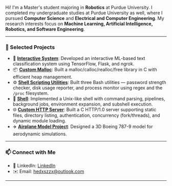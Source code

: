 Hi! I'm a Master's student majoring in **Robotics** at Purdue University. I completed my undergraduate studies at Purdue University as well, where I pursued **Computer Science** and **Electrical and Computer Engineering**. My research interests focus on **Machine Learning, Artificial Intelligence, Robotics, and Software Engineering**.  

---

### 📌 Selected Projects
- 🤖 **[Interactive System](https://github.com/DongxuanHe/InteractiveSystem)**: Developed an interactive ML-based text classification system using TensorFlow, Flask, and ngrok.
- 📦 **[Custom Malloc](https://github.com/DongxuanHe/MemoryAllocation)**: Built a malloc/calloc/realloc/free library in C with efficient heap management.
- ⚙️ **[Shell Scripting Utilities](https://github.com/DongxuanHe/BashShellUtilities)**: Built three Bash utilities — password strength checker, disk usage reporter, and process monitor using regex and the `/proc` filesystem.
- 🐚 **[Shell](https://github.com/DongxuanHe/Shell)**: Implemented a Unix-like shell with command parsing, pipelines, background jobs, environment expansion, and subshell execution.
- 🌐 **[Custom HTTP Server](https://github.com/DongxuanHe/HTTPServer)**: Built a C HTTP/1.0 server supporting static files, directory listing, authentication, concurrency (fork/threads), and dynamic module loading.
- ✈️ **[Airplane Model Project](https://github.com/DongxuanHe/your-repo-link)**: Designed a 3D Boeing 787-9 model for aerodynamic simulations.

---

### 📫 Connect with Me
- 💼 LinkedIn: [LinkedIn](www.linkedin.com/in/dongxuan-he-311739225)  
- ✉️ Email: hedxszzx@outlook.com

---
